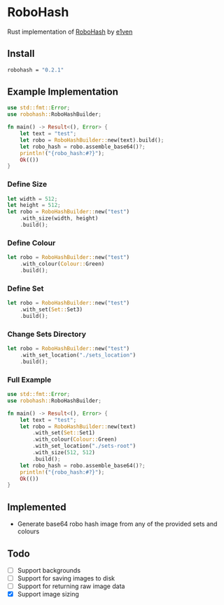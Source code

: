 # RoboHash
Rust implementation of [RoboHash](https://github.com/e1ven/Robohash/) by [e1ven](https://github.com/e1ven)

## Install
```bash
robohash = "0.2.1"
```

## Example Implementation

```rust
use std::fmt::Error;
use robohash::RoboHashBuilder;

fn main() -> Result<(), Error> {
    let text = "test";
    let robo = RoboHashBuilder::new(text).build();
    let robo_hash = robo.assemble_base64()?;
    println!("{robo_hash:#?}");
    Ok(())
}
````

### Define Size
```rust
let width = 512;
let height = 512;
let robo = RoboHashBuilder::new("test")
    .with_size(width, height)
    .build();
```

### Define Colour
```rust
let robo = RoboHashBuilder::new("test")
    .with_colour(Colour::Green)
    .build();
```

### Define Set
```rust
let robo = RoboHashBuilder::new("test")
    .with_set(Set::Set3)
    .build();
```

### Change Sets Directory
```rust
let robo = RoboHashBuilder::new("test")
    .with_set_location("./sets_location")
    .build();
```

### Full Example

```rust
use std::fmt::Error;
use robohash::RoboHashBuilder;

fn main() -> Result<(), Error> {
    let text = "test";
    let robo = RoboHashBuilder::new(text)
        .with_set(Set::Set1)
        .with_colour(Colour::Green)
        .with_set_location("./sets-root")
        .with_size(512, 512)
        .build();
    let robo_hash = robo.assemble_base64()?;
    println!("{robo_hash:#?}");
    Ok(())
}
```

## Implemented
- Generate base64 robo hash image from any of the provided sets and colours

## Todo
- [ ] Support backgrounds
- [ ] Support for saving images to disk
- [ ] Support for returning raw image data
- [x] Support image sizing
